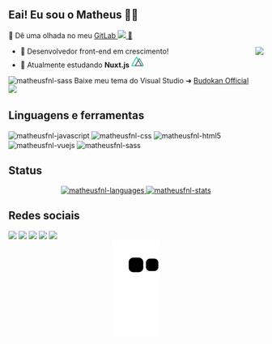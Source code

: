 ## Eai! Eu sou o Matheus 👋😉
🌟 Dê uma olhada no meu
<a target="_blank" href="https://gitlab.com/matheusfunil">
  GitLab <img src="https://docs.gitlab.com/assets/images/gitlab-logo.svg" height="20em"/> 🌟
</a>

<div style="display: inline_block">
  <img align="right" height="200" src="http://pa1.narvii.com/6818/d13982654612579216bce966a11eda7f53511aea_00.gif">
<div />

- 🔭 Desenvolvedor front-end em crescimento!
- 🌱 Atualmente estudando **Nuxt.js** <img height="24px" src="https://raw.githubusercontent.com/devicons/devicon/1119b9f84c0290e0f0b38982099a2bd027a48bf1/icons/nuxtjs/nuxtjs-original.svg">

<img alt="matheusfnl-sass" height="18px" src="https://code.visualstudio.com/assets/apple-touch-icon.png" />  Baixe meu tema do Visual Studio ➜  [Budokan Official](https://marketplace.visualstudio.com/items?itemName=matheusfunil.budokan-theme) <img src="https://matheusfunil.gallerycdn.vsassets.io/extensions/matheusfunil/budokan-theme/1.0.1/1677422622442/Microsoft.VisualStudio.Services.Icons.Default" height="24px"/>
 
## Linguagens e ferramentas

<div style="display: inline_block">
  <img alt="matheusfnl-javascript" align="center" width="40px" height="32px" src="https://cdn.jsdelivr.net/gh/devicons/devicon/icons/javascript/javascript-original.svg" />
  <img alt="matheusfnl-css" align="center" width="40px" height="32px" src="https://cdn.jsdelivr.net/gh/devicons/devicon/icons/css3/css3-original.svg" />
  <img alt="matheusfnl-html5" align="center" width="40px" height="32px" src="https://cdn.jsdelivr.net/gh/devicons/devicon/icons/html5/html5-original.svg" />
  <img alt="matheusfnl-vuejs" align="center" width="40px" height="32px" src="https://cdn.jsdelivr.net/gh/devicons/devicon/icons/vuejs/vuejs-original.svg" />
  <img alt="matheusfnl-sass" align="center" width="40px" height="32px" src="https://cdn.jsdelivr.net/gh/devicons/devicon/icons/sass/sass-original.svg" />
</div>

## Status

<div align="center">
  <a target="_blank" href="https://github.com/matheusfnl">
  <img alt="matheusfnl-languages" height="160em" src="https://github-readme-stats.vercel.app/api/top-langs/?username=matheusfnl&layout=compact&langs_count=7&theme=apprentice"/>
  <img alt="matheusfnl-stats" height="160em" src="https://github-readme-stats.vercel.app/api?username=matheusfnl&show_icons=true&theme=apprentice&include_all_commits=true&count_private=true"/>
  </a>
</div>

## Redes sociais

<div>
  <a href="mailto:mtheu.gbiel.odr@gmail.com"><img src="https://img.shields.io/badge/Gmail-%23334?style=for-the-badge&logo=gmail&logoColor=white" target="_blank" /><a/>
  <a href="https://gitlab.com/matheus.oliveira9"><img src="https://img.shields.io/badge/GitLab-330F63?style=for-the-badge&logo=gitlab&logoColor=white" target="_blank" /><a/>
  <a href="https://www.instagram.com/matheus_elfunil/"><img src="https://img.shields.io/badge/Instagram-E4405F?style=for-the-badge&logo=instagram&logoColor=white" target="_blank" /><a/>
  <a href="https://www.linkedin.com/in/matheusgabrielgco/"><img src="https://img.shields.io/badge/LinkedIn-0077B5?style=for-the-badge&logo=linkedin&logoColor=white" target="_blank" /><a/>
  <a href="https://twitter.com/odr_matheus/"><img src="https://img.shields.io/badge/Twitter-1DA1F2?style=for-the-badge&logo=twitter&logoColor=white" target="_blank" /><a/>
</div>

<div align="center">
  <img src="https://github.com/matheusfnl/matheusfnl/blob/output/github-contribution-grid-snake.svg" />
</div>
